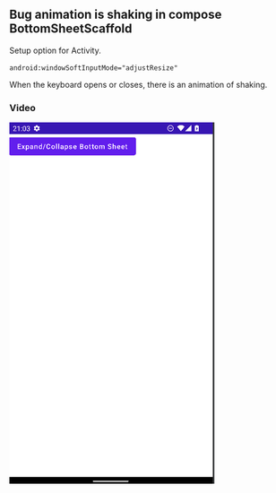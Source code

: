 ## Bug animation is shaking in compose BottomSheetScaffold

Setup option for Activity.

```
android:windowSoftInputMode="adjustResize"
```

When the keyboard opens or closes, there is an animation of shaking.

### Video

[![Bug video](/video/placeholder.png)](/video/bug1.webm)